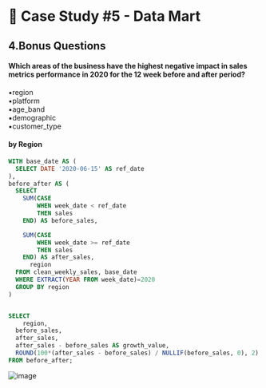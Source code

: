 # 🛒 Case Study #5 - Data Mart

## 4.Bonus Questions

#### Which areas of the business have the highest negative impact in sales metrics performance in 2020 for the 12 week before and after period?

▪️region <br>
▪️platform <br>
▪️age_band <br>
▪️demographic <br>
▪️customer_type

#### by Region
```sql
WITH base_date AS (
  SELECT DATE '2020-06-15' AS ref_date
),
before_after AS (
  SELECT
    SUM(CASE
        WHEN week_date < ref_date
        THEN sales
    END) AS before_sales,

    SUM(CASE
        WHEN week_date >= ref_date
        THEN sales
    END) AS after_sales,
      region
  FROM clean_weekly_sales, base_date
  WHERE EXTRACT(YEAR FROM week_date)=2020
  GROUP BY region
)


SELECT
    region,
  before_sales,
  after_sales,
  after_sales - before_sales AS growth_value,
  ROUND(100*(after_sales - before_sales) / NULLIF(before_sales, 0), 2) AS growth_percentage
FROM before_after;
```
![image](https://github.com/user-attachments/assets/2210aac7-1e60-4397-84b7-729936c1e5c5)
